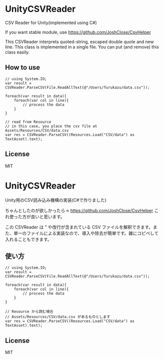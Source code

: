 # UnityCSVReader
CSV Reader for Unity(implemented using C#)

If you want stable module, use https://github.com/JoshClose/CsvHelper

This CSVReader interprets quoted-string, escaped double quote and new line.  This class is implemented in a single file.  You can put (and remove) this class easily.

## How to use

```
// using System.IO;
var result = CSVReader.ParseCSV(File.ReadAllText(@"/Users/furukazu/data.csv"));

foreach(var result in data){
    foreach(var col in line){
        // process the data
    }
}

// read from Resource
// in this case, you place the csv file at Assets/Resources/CSV/data.csv 
var res = CSVReader.ParseCSV((Resources.Load("CSV/data") as TextAsset).text);

```

## License
MIT



# UnityCSVReader
Unity用のCSV読み込み機構の実装(C#で作りました)

ちゃんとしたのが欲しかったら→ https://github.com/JoshClose/CsvHelper これ使った方が良いと思います。

この CSVReader は " や改行が含まれている CSV ファイルを解釈できます。また、単一のファイルによる実装なので、導入や除去が簡単です。雑にコピペして入れることもできます。

## 使い方

```
// using System.IO;
var result = CSVReader.ParseCSV(File.ReadAllText(@"/Users/furukazu/data.csv"));

foreach(var result in data){
    foreach(var col in line){
        // process the data
    }
}

// Resource から読む場合
// Assets/Resources/CSV/data.csv があるものとします
var res = CSVReader.ParseCSV((Resources.Load("CSV/data") as TextAsset).text);

```

## License
MIT

